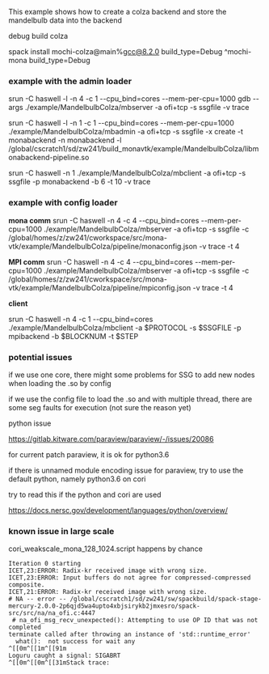 This example shows how to create a colza backend and store the mandelbulb data into the backend

debug build colza

spack install mochi-colza@main%gcc@8.2.0 build_type=Debug ^mochi-mona build_type=Debug

### example with the admin loader

srun -C haswell -l -n 4 -c 1 --cpu_bind=cores --mem-per-cpu=1000 gdb --args ./example/MandelbulbColza/mbserver -a ofi+tcp -s ssgfile -v trace

srun -C haswell -l -n 1 -c 1 --cpu_bind=cores --mem-per-cpu=1000 ./example/MandelbulbColza/mbadmin -a ofi+tcp -s ssgfile -x create -t monabackend -n monabackend -l /global/cscratch1/sd/zw241/build_monavtk/example/MandelbulbColza/libmonabackend-pipeline.so

srun -C haswell -n 1 ./example/MandelbulbColza/mbclient -a ofi+tcp -s ssgfile -p monabackend -b 6 -t 10 -v trace

### example with config loader

**mona comm**
srun -C haswell -n 4 -c 4 --cpu_bind=cores --mem-per-cpu=1000 ./example/MandelbulbColza/mbserver -a ofi+tcp -s ssgfile -c /global/homes/z/zw241/cworkspace/src/mona-vtk/example/MandelbulbColza/pipeline/monaconfig.json -v trace -t 4

**MPI comm**
srun -C haswell -n 4 -c 4 --cpu_bind=cores --mem-per-cpu=1000 ./example/MandelbulbColza/mbserver -a ofi+tcp -s ssgfile -c /global/homes/z/zw241/cworkspace/src/mona-vtk/example/MandelbulbColza/pipeline/mpiconfig.json -v trace -t 4

**client** 

srun -C haswell -n 4 -c 1 --cpu_bind=cores ./example/MandelbulbColza/mbclient -a $PROTOCOL -s $SSGFILE -p mpibackend -b $BLOCKNUM -t $STEP

### potential issues

if we use one core, there might some problems for SSG to add new nodes when loading the .so by config

if we use the config file to load the .so and with multiple thread, there are some seg faults for execution (not sure the reason yet)

python issue

https://gitlab.kitware.com/paraview/paraview/-/issues/20086

for current patch paraview, it is ok for python3.6

if there is unnamed module encoding issue for paraview, try to use the default python, namely python3.6 on cori

try to read this if the python and cori are used

https://docs.nersc.gov/development/languages/python/overview/


### known issue in large scale

cori_weakscale_mona_128_1024.script
happens by chance
```
Iteration 0 starting
ICET,23:ERROR: Radix-kr received image with wrong size.
ICET,23:ERROR: Input buffers do not agree for compressed-compressed composite.
ICET,21:ERROR: Radix-kr received image with wrong size.
# NA -- error -- /global/cscratch1/sd/zw241/sw/spackbuild/spack-stage-mercury-2.0.0-2p6qjd5wa4upto4xbjsirykb2jmxesro/spack-src/src/na/na_ofi.c:4447
 # na_ofi_msg_recv_unexpected(): Attempting to use OP ID that was not completed
terminate called after throwing an instance of 'std::runtime_error'
  what():  not success for wait any
^[[0m^[[1m^[[91m
Loguru caught a signal: SIGABRT
^[[0m^[[0m^[[31mStack trace:
```
